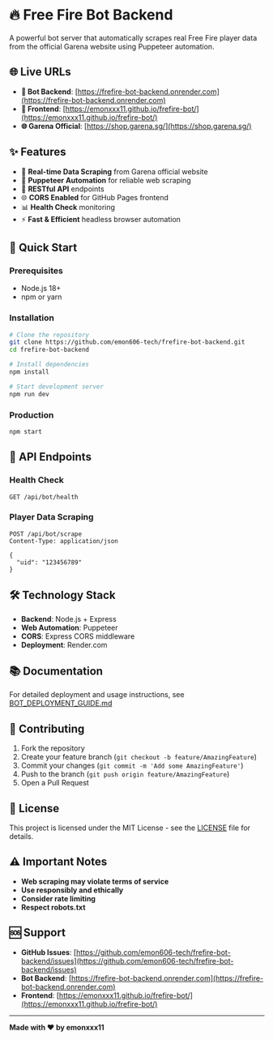 # 🔥 Free Fire Bot Backend

A powerful bot server that automatically scrapes real Free Fire player data from the official Garena website using Puppeteer automation.

## 🌐 Live URLs

- **🤖 Bot Backend**: [https://frefire-bot-backend.onrender.com](https://frefire-bot-backend.onrender.com)
- **🎯 Frontend**: [https://emonxxx11.github.io/frefire-bot/](https://emonxxx11.github.io/frefire-bot/)
- **🌐 Garena Official**: [https://shop.garena.sg/](https://shop.garena.sg/)

## ✨ Features

- 🚀 **Real-time Data Scraping** from Garena official website
- 🤖 **Puppeteer Automation** for reliable web scraping
- 🔌 **RESTful API** endpoints
- 🌐 **CORS Enabled** for GitHub Pages frontend
- 📊 **Health Check** monitoring
- ⚡ **Fast & Efficient** headless browser automation

## 🚀 Quick Start

### Prerequisites
- Node.js 18+ 
- npm or yarn

### Installation
```bash
# Clone the repository
git clone https://github.com/emon606-tech/frefire-bot-backend.git
cd frefire-bot-backend

# Install dependencies
npm install

# Start development server
npm run dev
```

### Production
```bash
npm start
```

## 📡 API Endpoints

### Health Check
```http
GET /api/bot/health
```

### Player Data Scraping
```http
POST /api/bot/scrape
Content-Type: application/json

{
  "uid": "123456789"
}
```

## 🛠️ Technology Stack

- **Backend**: Node.js + Express
- **Web Automation**: Puppeteer
- **CORS**: Express CORS middleware
- **Deployment**: Render.com

## 📚 Documentation

For detailed deployment and usage instructions, see [BOT_DEPLOYMENT_GUIDE.md](./BOT_DEPLOYMENT_GUIDE.md)

## 🤝 Contributing

1. Fork the repository
2. Create your feature branch (`git checkout -b feature/AmazingFeature`)
3. Commit your changes (`git commit -m 'Add some AmazingFeature'`)
4. Push to the branch (`git push origin feature/AmazingFeature`)
5. Open a Pull Request

## 📄 License

This project is licensed under the MIT License - see the [LICENSE](LICENSE) file for details.

## ⚠️ Important Notes

- **Web scraping may violate terms of service**
- **Use responsibly and ethically**
- **Consider rate limiting**
- **Respect robots.txt**

## 🆘 Support

- **GitHub Issues**: [https://github.com/emon606-tech/frefire-bot-backend/issues](https://github.com/emon606-tech/frefire-bot-backend/issues)
- **Bot Backend**: [https://frefire-bot-backend.onrender.com](https://frefire-bot-backend.onrender.com)
- **Frontend**: [https://emonxxx11.github.io/frefire-bot/](https://emonxxx11.github.io/frefire-bot/)

---

**Made with ❤️ by emonxxx11** 